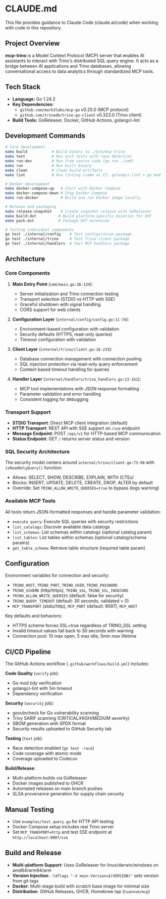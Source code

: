 # CLAUDE.md

This file provides guidance to Claude Code (claude.ai/code) when working with code in this repository.

## Project Overview

**mcp-trino** is a Model Context Protocol (MCP) server that enables AI assistants to interact with Trino's distributed SQL query engine. It acts as a bridge between AI applications and Trino databases, allowing conversational access to data analytics through standardized MCP tools.

## Tech Stack

- **Language:** Go 1.24.2
- **Key Dependencies:** 
  - `github.com/mark3labs/mcp-go` v0.25.0 (MCP protocol)
  - `github.com/trinodb/trino-go-client` v0.323.0 (Trino client)
- **Build Tools:** GoReleaser, Docker, GitHub Actions, golangci-lint

## Development Commands

```bash
# Core development
make build           # Build binary to ./bin/mcp-trino
make test            # Run unit tests with race detection
make run-dev         # Run from source code (go run ./cmd)
make run             # Run built binary
make clean           # Clean build artifacts
make lint            # Run linting (same as CI: golangci-lint + go mod tidy)

# Docker development
make docker-compose-up   # Start with Docker Compose
make docker-compose-down # Stop Docker Compose
make run-docker          # Build and run Docker image locally

# Release and packaging
make release-snapshot    # Create snapshot release with GoReleaser
make build-dxt          # Build platform-specific binaries for DXT
make pack-dxt           # Package DXT extension

# Testing individual components
go test ./internal/config    # Test configuration package
go test ./internal/trino     # Test Trino client package
go test ./internal/handlers  # Test MCP handlers package
```

## Architecture

### Core Components

1. **Main Entry Point** (`cmd/main.go:26-134`): 
   - Server initialization and Trino connection testing
   - Transport selection (STDIO vs HTTP with SSE)
   - Graceful shutdown with signal handling
   - CORS support for web clients

2. **Configuration Layer** (`internal/config/config.go:11-74`): 
   - Environment-based configuration with validation
   - Security defaults (HTTPS, read-only queries)
   - Timeout configuration with validation

3. **Client Layer** (`internal/trino/client.go:16-233`): 
   - Database connection management with connection pooling
   - SQL injection protection via read-only query enforcement
   - Context-based timeout handling for queries

4. **Handler Layer** (`internal/handlers/trino_handlers.go:13-161`): 
   - MCP tool implementations with JSON response formatting
   - Parameter validation and error handling
   - Consistent logging for debugging

### Transport Support

- **STDIO Transport**: Direct MCP client integration (default)
- **HTTP Transport**: REST API with SSE support on `/sse` endpoint
- **Message Endpoint**: POST `/api/v1` for HTTP-based MCP communication
- **Status Endpoint**: GET `/` returns server status and version

### SQL Security Architecture

The security model centers around `internal/trino/client.go:73-90` with `isReadOnlyQuery()` function:
- Allows: SELECT, SHOW, DESCRIBE, EXPLAIN, WITH (CTEs)
- Blocks: INSERT, UPDATE, DELETE, CREATE, DROP, ALTER by default
- Override: Set `TRINO_ALLOW_WRITE_QUERIES=true` to bypass (logs warning)

### Available MCP Tools

All tools return JSON-formatted responses and handle parameter validation:
- `execute_query`: Execute SQL queries with security restrictions
- `list_catalogs`: Discover available data catalogs
- `list_schemas`: List schemas within catalogs (optional catalog param)
- `list_tables`: List tables within schemas (optional catalog/schema params)
- `get_table_schema`: Retrieve table structure (required table param)

## Configuration

Environment variables for connection and security:
- `TRINO_HOST`, `TRINO_PORT`, `TRINO_USER`, `TRINO_PASSWORD`
- `TRINO_SCHEME` (http/https), `TRINO_SSL`, `TRINO_SSL_INSECURE`
- `TRINO_ALLOW_WRITE_QUERIES` (default: false for security)
- `TRINO_QUERY_TIMEOUT` (default: 30 seconds, validated > 0)
- `MCP_TRANSPORT` (stdio/http), `MCP_PORT` (default: 9097), `MCP_HOST`

Key defaults and behaviors:
- HTTPS scheme forces SSL=true regardless of TRINO_SSL setting
- Invalid timeout values fall back to 30 seconds with warning
- Connection pool: 10 max open, 5 max idle, 5min max lifetime

## CI/CD Pipeline

The GitHub Actions workflow (`.github/workflows/build.yml`) includes:

**Code Quality** (`verify` job):
- Go mod tidy verification
- golangci-lint with 5m timeout
- Dependency verification

**Security** (`security` job):
- govulncheck for Go vulnerability scanning
- Trivy SARIF scanning (CRITICAL/HIGH/MEDIUM severity)
- SBOM generation with SPDX format
- Security results uploaded to GitHub Security tab

**Testing** (`test` job):
- Race detection enabled (`go test -race`)
- Code coverage with atomic mode
- Coverage uploaded to Codecov

**Build/Release**:
- Multi-platform builds via GoReleaser
- Docker images published to GHCR
- Automated releases on main branch pushes
- SLSA provenance generation for supply chain security

## Manual Testing

- Use `examples/test_query.go` for HTTP API testing
- Docker Compose setup includes real Trino server
- Set `MCP_TRANSPORT=http` and test SSE endpoint at `http://localhost:9097/sse`

## Build and Release

- **Multi-platform Support**: Uses GoReleaser for linux/darwin/windows on amd64/arm64/arm
- **Version Injection**: `-ldflags "-X main.Version=$(VERSION)"` sets version from git tags
- **Docker**: Multi-stage build with scratch base image for minimal size
- **Distribution**: GitHub Releases, GHCR, Homebrew tap (`tuannvm/mcp`)